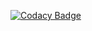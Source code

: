 [![Codacy Badge](https://app.codacy.com/project/badge/Grade/f01bca46892d41e0a502884ccac3962a)](https://www.codacy.com/gh/AxelVllR/axelvllrblog/dashboard?utm_source=github.com&amp;utm_medium=referral&amp;utm_content=AxelVllR/axelvllrblog&amp;utm_campaign=Badge_Grade)